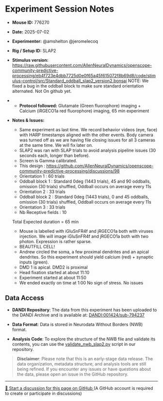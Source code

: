 # Experiment Session Notes

- **Mouse ID:** 776270
- **Date:** 2025-07-02
- **Experimenter:** @amshelton @jeromelecoq 
- **Rig / Setup ID:** SLAP2
- **Stimulus version:** https://raw.githubusercontent.com/AllenNeuralDynamics/openscope-community-predictive-processing/eb4f723e4dbb7725d0e0f65a45f615072f8b69d8/code/stimulus-control/src/Standard_oddball_slap2_version2.bonsai
NOTE: We fixed a bug in the oddball block to make sure standard orientation alternated. Not On github yet. 
- - **Protocol followed:** Glutamate (Green fluorophore) imaging + Calcium (iRGECO1a red fluorophore) imaging, 65 min experiment
- **Notes & Issues:**
    - Same experiment as last time. We record behavior videos (eye, face) with HARP timestamps aligned with the other events. Body camera was turned off as we are having file closing issues for all 3 cameras at the same time. We will fix later on. 
    - SLAP2 was ran with SLAP trials to avoid analysis pipeline issues (30 seconds each, longer than before). 
    - Screen is Gamma calibrated.
    - This design : https://github.com/AllenNeuralDynamics/openscope-community-predictive-processing/discussions/98
    - Orientation 1  : 60 trials
    - Oddball block 1 : Standard 0deg (1443 trials), 45 and 90 oddballs, omission (30 trials) shuffled, Oddball occurs on average every  11s
    - Orientation 2  : 33 trials
    - Oddball block 2 : Standard 0deg (1443 trials), 0 and 45 oddballs, omission (30 trials) shuffled, Oddball occurs on average every  11s
    - Orientation 3  : 33 trials
    - Nb Receptive fields : 10

    Total Expected duration = 65 min 
    - Mouse is labelled with iGluSnFR4f and jRGECO1a both with viruses injection. We will image iGluSnFR4f and jRGECO1a both with two photon. Expression is rather sparse.
    - BEAUTFILL CELL!
    - Andrew circled the soma, a few proximal dendrites and an apical dendrites. So this experiment should yield calcium (red) + synaptic inputs (green).
    - DMD 1 is apical. DMD2 is proximal
    - Head fixation started at about 11:10
    - Experiment started at about 11:50
    - We ended exactly on time at 1:00
  No sign of stress. No issues


## Data Access

- **DANDI Repository**: The data from this experiment has been uploaded to the DANDI Archive and is available at: [DANDI:001424/sub-794237](https://dandiarchive.org/dandiset/001424/draft/files?location=sub-776270&page=1)

- **Data Format**: Data is stored in Neurodata Without Borders (NWB) format.

- **Analysis Code**: To explore the structure of the NWB file and validate its contents, you can use the [validate_nwb_slap2.py](https://github.com/AllenNeuralDynamics/openscope-community-predictive-processing/blob/main/code/data-access/validate_nwb_slap2.py) script in our repository.

> **Disclaimer**: Please note that this is an early-stage data release. The data organization, metadata structure, and analysis tools are still being refined. If you encounter any issues or have questions about the data, please open an issue in the GitHub repository.


<!-- DISCUSSION_LINK_START -->
<div class="discussion-link">
    <hr>
    <p>
        <a href="https://github.com/allenneuraldynamics/openscope-community-predictive-processing/discussions/new?category=q-a&title=Discussion%3A%20experiments/allen_institute/slap2/allen_institute_776270_2025-07-02" target="_blank">
            💬 Start a discussion for this page on GitHub
        </a>
        <span class="note">(A GitHub account is required to create or participate in discussions)</span>
    </p>
</div>
<!-- DISCUSSION_LINK_END -->
